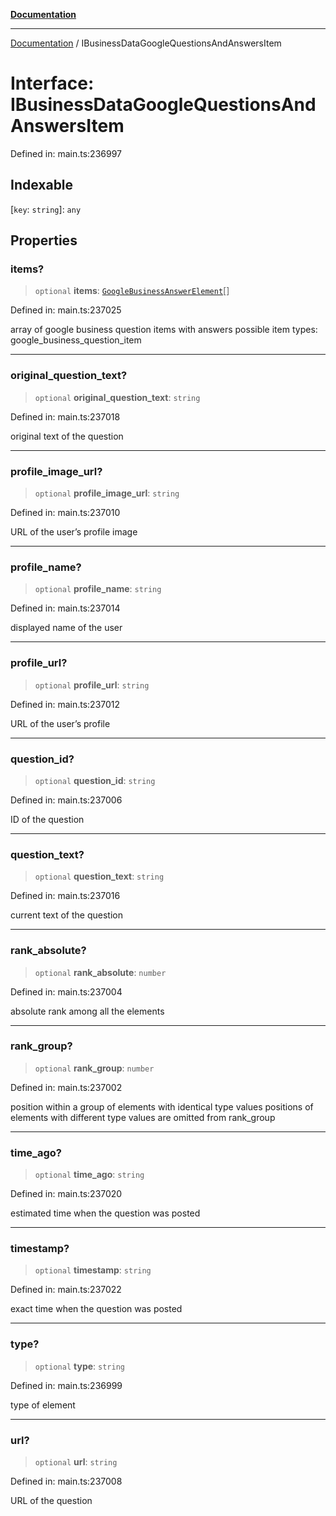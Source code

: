 [**Documentation**](../README.md)

***

[Documentation](../README.md) / IBusinessDataGoogleQuestionsAndAnswersItem

# Interface: IBusinessDataGoogleQuestionsAndAnswersItem

Defined in: main.ts:236997

## Indexable

\[`key`: `string`\]: `any`

## Properties

### items?

> `optional` **items**: [`GoogleBusinessAnswerElement`](../classes/GoogleBusinessAnswerElement.md)[]

Defined in: main.ts:237025

array of google business question items with answers
possible item types: google_business_question_item

***

### original\_question\_text?

> `optional` **original\_question\_text**: `string`

Defined in: main.ts:237018

original text of the question

***

### profile\_image\_url?

> `optional` **profile\_image\_url**: `string`

Defined in: main.ts:237010

URL of the user’s profile image

***

### profile\_name?

> `optional` **profile\_name**: `string`

Defined in: main.ts:237014

displayed name of the user

***

### profile\_url?

> `optional` **profile\_url**: `string`

Defined in: main.ts:237012

URL of the user’s profile

***

### question\_id?

> `optional` **question\_id**: `string`

Defined in: main.ts:237006

ID of the question

***

### question\_text?

> `optional` **question\_text**: `string`

Defined in: main.ts:237016

current text of the question

***

### rank\_absolute?

> `optional` **rank\_absolute**: `number`

Defined in: main.ts:237004

absolute rank among all the elements

***

### rank\_group?

> `optional` **rank\_group**: `number`

Defined in: main.ts:237002

position within a group of elements with identical type values
positions of elements with different type values are omitted from rank_group

***

### time\_ago?

> `optional` **time\_ago**: `string`

Defined in: main.ts:237020

estimated time when the question was posted

***

### timestamp?

> `optional` **timestamp**: `string`

Defined in: main.ts:237022

exact time when the question was posted

***

### type?

> `optional` **type**: `string`

Defined in: main.ts:236999

type of element

***

### url?

> `optional` **url**: `string`

Defined in: main.ts:237008

URL of the question
